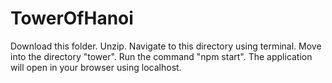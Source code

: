 # TowerOfHanoi

Download this folder.
Unzip.
Navigate to this directory using terminal.
Move into the directory "tower".
Run the command "npm start".
The application will open in your browser using localhost.
